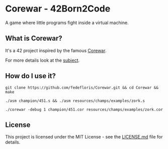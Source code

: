 # Corewar - 42Born2Code
A game where little programs fight inside a virtual machine. 

## What is Corewar?
It's a 42 project inspired by the famous [Corewar](https://en.wikipedia.org/wiki/Core_War).

For more details look at the [subject](subject.pdf).

## How do I use it?
```console
git clone https://github.com/fedefloris/Corewar.git && cd Corewar && make
```
```console
./asm champion/451.s && ./asm resources/champs/examples/zork.s
```
```console
./corewar -debug 1 champion/451.cor resources/champs/examples/zork.cor
```

## License
This project is licensed under the MIT License - see the [LICENSE.md](LICENSE) file for details.
